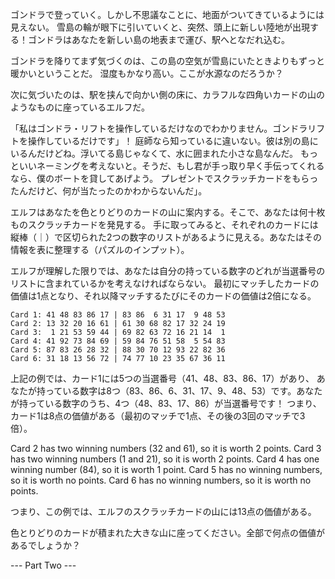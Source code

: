 ゴンドラで登っていく。しかし不思議なことに、地面がついてきているようには見えない。
雪島の輪が眼下に引いていくと、突然、頭上に新しい陸地が出現する！ゴンドラはあなたを新しい島の地表まで運び、駅へとなだれ込む。

ゴンドラを降りてまず気づくのは、この島の空気が雪島にいたときよりもずっと暖かいということだ。
湿度もかなり高い。ここが水源なのだろうか？

次に気づいたのは、駅を挟んで向かい側の床に、カラフルな四角いカードの山のようなものに座っているエルフだ。

「私はゴンドラ・リフトを操作しているだけなのでわかりません。ゴンドラリフトを操作しているだけです」！
庭師なら知っているに違いない。彼は別の島にいるんだけどね。浮いてる島じゃなくて、水に囲まれた小さな島なんだ。
もっといいネーミングを考えないと。そうだ、もし君が手っ取り早く手伝ってくれるなら、僕のボートを貸してあげよう。
プレゼントでスクラッチカードをもらったんだけど、何が当たったのかわからないんだ」。

エルフはあなたを色とりどりのカードの山に案内する。そこで、あなたは何十枚ものスクラッチカードを発見する。
手に取ってみると、それぞれのカードには縦棒（｜）で区切られた2つの数字のリストがあるように見える。あなたはその情報を表に整理する（パズルのインプット）。

エルフが理解した限りでは、あなたは自分の持っている数字のどれが当選番号のリストに含まれているかを考えなければならない。
最初にマッチしたカードの価値は1点となり、それ以降マッチするたびにそのカードの価値は2倍になる。

```
Card 1: 41 48 83 86 17 | 83 86  6 31 17  9 48 53
Card 2: 13 32 20 16 61 | 61 30 68 82 17 32 24 19
Card 3:  1 21 53 59 44 | 69 82 63 72 16 21 14  1
Card 4: 41 92 73 84 69 | 59 84 76 51 58  5 54 83
Card 5: 87 83 26 28 32 | 88 30 70 12 93 22 82 36
Card 6: 31 18 13 56 72 | 74 77 10 23 35 67 36 11
```

上記の例では、カード1には5つの当選番号（41、48、83、86、17）があり、
あなたが持っている数字は8つ（83、86、6、31、17、9、48、53）です。あなたが持っている数字のうち、4つ（48、83、17、86）が当選番号です！
つまり、カード1は8点の価値がある（最初のマッチで1点、その後の3回のマッチで3倍）。

Card 2 has two winning numbers (32 and 61), so it is worth 2 points.
Card 3 has two winning numbers (1 and 21), so it is worth 2 points.
Card 4 has one winning number (84), so it is worth 1 point.
Card 5 has no winning numbers, so it is worth no points.
Card 6 has no winning numbers, so it is worth no points.

つまり、この例では、エルフのスクラッチカードの山には13点の価値がある。

色とりどりのカードが積まれた大きな山に座ってください。全部で何点の価値があるでしょうか？



--- Part Two ---